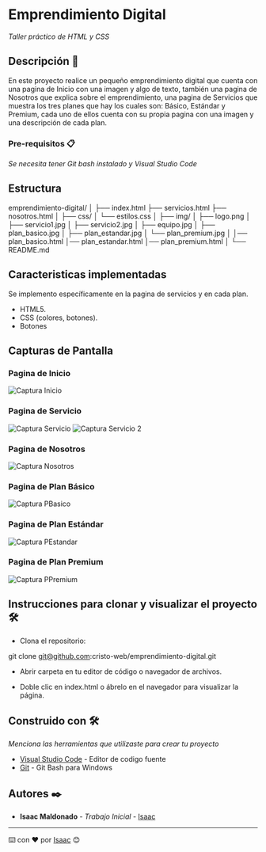 # Emprendimiento Digital

_Taller práctico de HTML y CSS_

## Descripción 🚀

En este proyecto realice un pequeño emprendimiento digital que cuenta con una pagina de Inicio con una imagen y algo de texto, también una pagina de Nosotros que explica sobre el emprendimiento, una pagina de Servicios que muestra los tres planes que hay los cuales son: Básico, Estándar y Premium, cada uno de ellos cuenta con su propia pagina con una imagen y una descripción de cada plan.


### Pre-requisitos 📋

_Se necesita tener Git bash instalado y Visual Studio Code_

## Estructura 
emprendimiento-digital/
│
├── index.html
├── servicios.html
├── nosotros.html
│
├── css/
│   └── estilos.css
│
├── img/
│   ├── logo.png
│   ├── servicio1.jpg
│   ├── servicio2.jpg
│   ├── equipo.jpg
│   ├── plan_basico.jpg
│   ├── plan_estandar.jpg
│   └── plan_premium.jpg
│
│── plan_basico.html
│── plan_estandar.html
│── plan_premium.html
│
└── README.md

## Caracteristicas implementadas
Se implemento específicamente en la pagina de servicios y en cada plan.
- HTML5.
- CSS (colores, botones).
- Botones

## Capturas de Pantalla
### Pagina de Inicio
![Captura Inicio](img/Paginainicio.png)
### Pagina de Servicio
![Captura Servicio](img/Paginaservicio.png)
![Captura Servicio 2](img/Paginaservicio2.png)
### Pagina de Nosotros
![Captura Nosotros](img/Paginanosotros.png)
### Pagina de Plan Básico
![Captura PBasico](img/Paginapbasico.png)
### Pagina de Plan Estándar
![Captura PEstandar](img/Paginapestandar.png)
### Pagina de Plan Premium
![Captura PPremium](img/Paginappremium.png)

## Instrucciones para clonar y visualizar el proyecto 🛠️

- Clona el repositorio:

git clone git@github.com:cristo-web/emprendimiento-digital.git

- Abrir carpeta en tu editor de código o navegador de archivos.

- Doble clic en index.html o ábrelo en el navegador para visualizar la página.



## Construido con 🛠️

_Menciona las herramientas que utilizaste para crear tu proyecto_

* [Visual Studio Code](https://code.visualstudio.com/) - Editor de codigo fuente
* [Git](https://git-scm.com/downloads/win) - Git Bash para Windows


## Autores ✒️

* **Isaac Maldonado** - *Trabajo Inicial* - [Isaac](https://github.com/IsaacMal)

---
⌨️ con ❤️ por [Isaac](https://github.com/IsaacMal) 😊